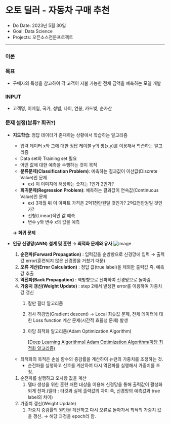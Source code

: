 # 오토 딜러 - 자동차 구매 추천

- Do Date: 2023년 5월 30일
- Goal: Data Science
- Projects: 오픈소스전문프로젝트
---

### 이론

### 목표

- 구매자의 특성을 참고하여 각 고객이 지불 가능한 전체 금액을 예측하는 모델 개발

### INPUT

- 고객명, 이메일, 국가, 성별, 나이, 연봉, 카드빚, 순자산

### 문제 설정(분류? 회귀?)

- **지도학습**: 정답 데이터가 존재하는 상황에서 학습하는 알고리즘
    - 입력 데이터 x와 그에 대한 정답 레이블 y의 쌍(x,y)를 이용해서 학습하는 알고리즘
    - Data set와 Training set 필요
    - 어떤 값에 대한 예측을 수행하는 것이 목적
    - **분류문제(Classification Problem)**: 예측하는 결과값이 이산값(Discrete Value)인 문제
        - ex) 이 이미지에 해당하는 숫자는 1인가 2인가?
    - **회귀문제(Regression Problem)**: 예측하는 결과값이 연속값(Continuous Value)인 문제
        - ex) 3개월 뒤 이 아파트 가격은 2억1천만원일 것인가? 2억2천만원일 것인가?
        - 선형(Linear)적인 값 예측
        - 변수 y와 변수 x의 값을 예측
    
    **→ 회귀 문제**
    
- **인공 신경망(ANN) 설계 및 훈련 → 최적화 문제와 유사**
    ![image](https://github.com/junzer0/Machine-Learning/assets/110384101/2144c44e-d2e6-496c-9de2-7ec431f509f8)
    1. **순전파(Forward Propagation)** : 입력값을 순방향으로 신경망에 입력 → 출력값 error(훈련되지 않은 신경망을 거쳤기 때문)
    2. **오류 계산(Error Calculation)** : 정답 값(true label)을 제외한 출력값 즉, 예측값 추출
    3. **역전파(Back Propagation)** : 역방향으로 전파하여 신경망으로 돌아감.
    4. **가중치 갱신(Weight Update)** : step 2에서 발생한 error를 이용하여 가중치 값 갱신
        1. 칼만 필터 알고리즘
        2. 경사 하강법(Gradient descent) → Local 최솟값 문제, 전체 데이터에 대한 Loss function 계산 문제(시간적 효율성 문제) 발생
        3. 아담 최적화 알고리즘(Adam Optimization Algorithm)
            
            [[Deep Learning Algorithms] Adam Optimization Algorithm(아담 최적화 알고리즘)](https://whoishoo.tistory.com/441)
            
    - 최적화의 목적은 손실 함수의 증감률을 계산하여 뉴런의 가중치를 조정하는 것.
        - 순전파를 실행하고 신호를 계산하여 다시 역전파를 실행해서 가중치를 조정.
    
    1. 순전파를 실행하고 오차항 값을 계산
        1. 델타 생성을 위한 훈련 패턴 대상을 이용해 신경망을 통해 출력값이 활성화되게 전파.(델타 : 타깃과 실제 출력값의 차이 즉, 신경망의 예측값과 true label의 차이)
    2. 가중치 갱신(Weight Update)
        1. 가중치 증감률의 원인을 계산하고 다시 오류로 돌아가서 최적의 가중치 값을 갱신. → 해당 과정을 epoch라 함.
